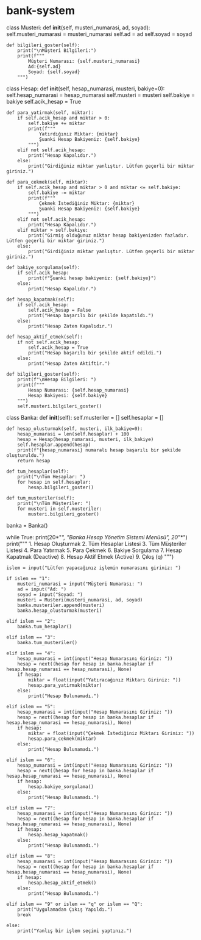 # bank-system
class Musteri:
    def __init__(self, musteri_numarasi, ad, soyad):
        self.musteri_numarasi = musteri_numarasi
        self.ad = ad
        self.soyad = soyad
        
    def bilgileri_goster(self):
        print("\nMüşteri Bilgileri:")
        print(f"""
            Müşteri Numarası: {self.musteri_numarasi}
            Ad:{self.ad}
            Soyad: {self.soyad}
        """)
        
class Hesap:
    def __init__(self, hesap_numarasi, musteri, bakiye=0):
        self.hesap_numarasi = hesap_numarasi
        self.musteri = musteri
        self.bakiye = bakiye
        self.acik_hesap = True
        
    def para_yatirmak(self, miktar):
        if self.acik_hesap and miktar > 0:
            self.bakiye += miktar
            print(f"""
                Yatırdığınız Miktar: {miktar}
                Şuanki Hesap Bakiyeniz: {self.bakiye}
            """)
        elif not self.acik_hesap:
            print("Hesap Kapalıdır.")
        else:
            print("Girdiğiniz miktar yanlıştır. Lütfen geçerli bir miktar giriniz.")
    
    def para_cekmek(self, miktar):
        if self.acik_hesap and miktar > 0 and miktar <= self.bakiye:
            self.bakiye -= miktar
            print(f"""
                Çekmek İstediğiniz Miktar: {miktar}
                Şuanki Hesap Bakiyeniz: {self.bakiye}
            """)
        elif not self.acik_hesap:
            print("Hesap Kapalıdır.")
        elif miktar > self.bakiye:
            print("Girmiş olduğunuz miktar hesap bakiyenizden fazladır. Lütfen geçerli bir miktar giriniz.")
        else:
            print("Girdiğiniz miktar yanlıştır. Lütfen geçerli bir miktar giriniz.")
            
    def bakiye_sorgulama(self):
        if self.acik_hesap:
            print(f"Şuanki hesap bakiyeniz: {self.bakiye}")
        else:
            print("Hesap Kapalıdır.")
            
    def hesap_kapatmak(self):
        if self.acik_hesap:
            self.acik_hesap = False
            print("Hesap başarılı bir şekilde kapatıldı.")
        else:
            print("Hesap Zaten Kapalıdır.")
            
    def hesap_aktif_etmek(self):
        if not self.acik_hesap:
            self.acik_hesap = True
            print("Hesap başarılı bir şekilde aktif edildi.")
        else:
            print("Hesap Zaten Aktiftir.")
            
    def bilgileri_goster(self):
        print(f"\nHesap Bilgileri: ")
        print(f"""
            Hesap Numarası: {self.hesap_numarasi}
            Hesap Bakiyesi: {self.bakiye}
        """)
        self.musteri.bilgileri_goster()
        
class Banka:
    def __init__(self):
        self.musteriler = []
        self.hesaplar = []
        
    def hesap_olusturmak(self, musteri, ilk_bakiye=0):
        hesap_numarasi = len(self.hesaplar) + 100
        hesap = Hesap(hesap_numarasi, musteri, ilk_bakiye)
        self.hesaplar.append(hesap)
        print(f"{hesap_numarasi} numaralı hesap başarılı bir şekilde oluşturuldu.")
        return hesap
    
    def tum_hesaplar(self):
        print("\nTüm Hesaplar: ")
        for hesap in self.hesaplar:
            hesap.bilgileri_goster()
            
    def tum_musteriler(self):
        print("\nTüm Müşteriler: ")
        for musteri in self.musteriler:
            musteri.bilgileri_goster()
    
banka = Banka()

while True:
    print(20*"*", "Banka Hesap Yönetim Sistemi Menüsü", 20*"*")
    print("""
        1. Hesap Oluşturmak
        2. Tüm Hesaplar Listesi
        3. Tüm Müşteriler Listesi
        4. Para Yatırmak
        5. Para Çekmek
        6. Bakiye Sorgulama
        7. Hesap Kapatmak (Deactive)
        8. Hesap Aktif Etmek (Active)
        9. Çıkış (q)
    """)
    
    islem = input("Lütfen yapacağınız işlemin numarasını giriniz: ")
    
    if islem == "1":
        musteri_numarasi = input("Müşteri Numarası: ")
        ad = input("Ad: ")
        soyad = input("Soyad: ")
        musteri = Musteri(musteri_numarasi, ad, soyad)
        banka.musteriler.append(musteri)
        banka.hesap_olusturmak(musteri)
    
    elif islem == "2":
        banka.tum_hesaplar()
        
    elif islem == "3":
        banka.tum_musteriler()
    
    elif islem == "4":
        hesap_numarasi = int(input("Hesap Numarasını Giriniz: "))
        hesap = next((hesap for hesap in banka.hesaplar if hesap.hesap_numarasi == hesap_numarasi), None)
        if hesap:
            miktar = float(input("Yatıracağınız Miktarı Giriniz: "))
            hesap.para_yatirmak(miktar)
        else:
            print("Hesap Bulunamadı.")
    
    elif islem == "5":
        hesap_numarasi = int(input("Hesap Numarasını Giriniz: "))
        hesap = next((hesap for hesap in banka.hesaplar if hesap.hesap_numarasi == hesap_numarasi), None)
        if hesap:
            miktar = float(input("Çekmek İstediğiniz Miktarı Giriniz: "))
            hesap.para_cekmek(miktar)
        else:
            print("Hesap Bulunamadı.")
            
    elif islem == "6":
        hesap_numarasi = int(input("Hesap Numarasını Giriniz: "))
        hesap = next((hesap for hesap in banka.hesaplar if hesap.hesap_numarasi == hesap_numarasi), None)
        if hesap:
            hesap.bakiye_sorgulama()
        else:
            print("Hesap Bulunamadı.")
            
    elif islem == "7":
        hesap_numarasi = int(input("Hesap Numarasını Giriniz: "))
        hesap = next((hesap for hesap in banka.hesaplar if hesap.hesap_numarasi == hesap_numarasi), None)
        if hesap:
            hesap.hesap_kapatmak()
        else:
            print("Hesap Bulunamadı.")
            
    elif islem == "8":
        hesap_numarasi = int(input("Hesap Numarasını Giriniz: "))
        hesap = next((hesap for hesap in banka.hesaplar if hesap.hesap_numarasi == hesap_numarasi), None)
        if hesap:
            hesap.hesap_aktif_etmek()
        else:
            print("Hesap Bulunamadı.")
            
    elif islem == "9" or islem == "q" or islem == "Q":
        print("Uygulamadan Çıkış Yapıldı.")
        break
    
    else:
        print("Yanlış bir işlem seçimi yaptınız.")
